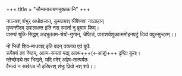 +++
title = "सौम्यनारायणमुक्तकानि"
+++


नाऽन्यश् शंभुर् अधोक्षजात्, कुमतयश् श्रीवैष्णवा नाऽग्रहान्  
मृष्यन्तीदम् उपालभन्त इति नस् स्मार्ता नु ब्रूयाम किम्।  
पारम्यं श्रुति-सिद्धम् अद्भुततम-श्रेयो-गुणान्, चेष्टितं,  पाराशर्यशुकात्ममोहनपटुं दिव्यं वपुस्सुन्दरम्।।

नो भिन्नौ शिव-माधवाव् इति वदन् वक्तव्य एवं बुधैः  
रूपैक्यं तव नेष्टम्, आत्म-समतां यद्य् आत्थ+++(←आह्)+++ दृष्टिः कुतः।   
म्लेच्छेड्ये तव भिद्यते, यदि वदेर् अद्वेष-तात्पर्यतः  
वैमत्यं न सखेऽत्र नौ हरिपरश् शंभुः प्रियो नश् शपे।।